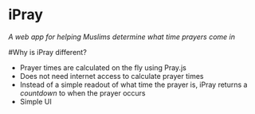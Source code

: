 iPray
=====

_A web app for helping Muslims determine what time prayers come in_

#Why is iPray different?
- Prayer times are calculated on the fly using Pray.js
- Does not need internet access to calculate prayer times
- Instead of a simple readout of what time the prayer is, iPray returns a _countdown_ to when the prayer occurs
- Simple UI
